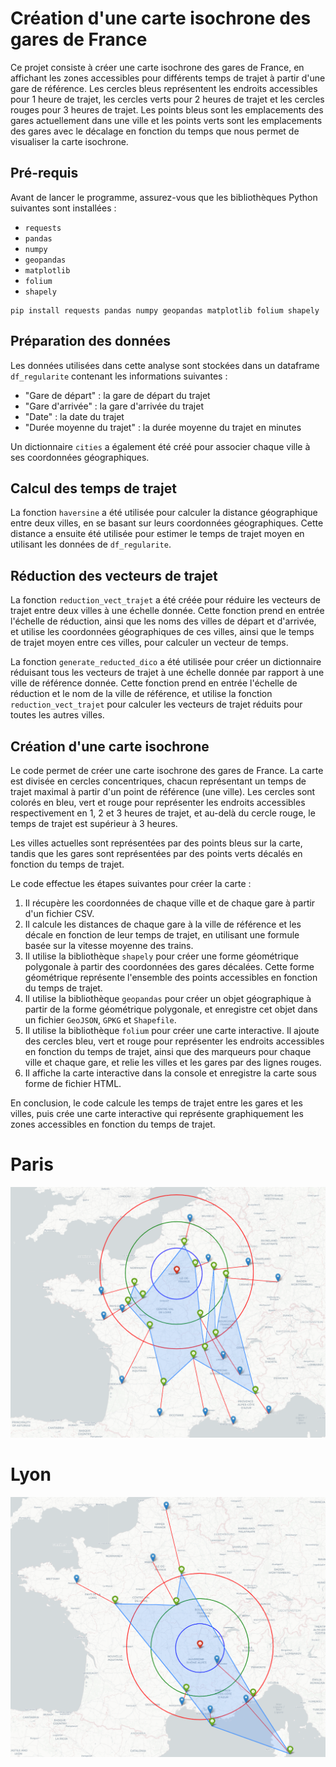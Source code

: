 # Création d'une carte isochrone des gares de France
Ce projet consiste à créer une carte isochrone des gares de France, en affichant les zones accessibles pour différents temps de trajet à partir d'une gare de référence. Les cercles bleus représentent les endroits accessibles pour 1 heure de trajet, les cercles verts pour 2 heures de trajet et les cercles rouges pour 3 heures de trajet. Les points bleus sont les emplacements des gares actuellement dans une ville et les points verts sont les emplacements des gares avec le décalage en fonction du temps que nous permet de visualiser la carte isochrone.

## Pré-requis
Avant de lancer le programme, assurez-vous que les bibliothèques Python suivantes sont installées :

- `requests`
- `pandas`
- `numpy`
- `geopandas`
- `matplotlib`
- `folium`
- `shapely`

```Shell
pip install requests pandas numpy geopandas matplotlib folium shapely
```

## Préparation des données

Les données utilisées dans cette analyse sont stockées dans un dataframe `df_regularite` contenant les informations suivantes :

- "Gare de départ" : la gare de départ du trajet
- "Gare d'arrivée" : la gare d'arrivée du trajet
- "Date" : la date du trajet
- "Durée moyenne du trajet" : la durée moyenne du trajet en minutes

Un dictionnaire `cities` a également été créé pour associer chaque ville à ses coordonnées géographiques.

## Calcul des temps de trajet

La fonction `haversine` a été utilisée pour calculer la distance géographique entre deux villes, en se basant sur leurs coordonnées géographiques. Cette distance a ensuite été utilisée pour estimer le temps de trajet moyen en utilisant les données de `df_regularite`.

## Réduction des vecteurs de trajet

La fonction `reduction_vect_trajet` a été créée pour réduire les vecteurs de trajet entre deux villes à une échelle donnée. Cette fonction prend en entrée l'échelle de réduction, ainsi que les noms des villes de départ et d'arrivée, et utilise les coordonnées géographiques de ces villes, ainsi que le temps de trajet moyen entre ces villes, pour calculer un vecteur de temps.

La fonction `generate_reducted_dico` a été utilisée pour créer un dictionnaire réduisant tous les vecteurs de trajet à une échelle donnée par rapport à une ville de référence donnée. Cette fonction prend en entrée l'échelle de réduction et le nom de la ville de référence, et utilise la fonction `reduction_vect_trajet` pour calculer les vecteurs de trajet réduits pour toutes les autres villes.

## Création d'une carte isochrone


Le code permet de créer une carte isochrone des gares de France. La carte est divisée en cercles concentriques, chacun représentant un temps de trajet maximal à partir d'un point de référence (une ville). Les cercles sont colorés en bleu, vert et rouge pour représenter les endroits accessibles respectivement en 1, 2 et 3 heures de trajet, et au-delà du cercle rouge, le temps de trajet est supérieur à 3 heures.

Les villes actuelles sont représentées par des points bleus sur la carte, tandis que les gares sont représentées par des points verts décalés en fonction du temps de trajet.

Le code effectue les étapes suivantes pour créer la carte :

1. Il récupère les coordonnées de chaque ville et de chaque gare à partir d'un fichier CSV.
2. Il calcule les distances de chaque gare à la ville de référence et les décale en fonction de leur temps de trajet, en utilisant une formule basée sur la vitesse moyenne des trains.
3. Il utilise la bibliothèque `shapely` pour créer une forme géométrique polygonale à partir des coordonnées des gares décalées. Cette forme géométrique représente l'ensemble des points accessibles en fonction du temps de trajet.
4. Il utilise la bibliothèque `geopandas` pour créer un objet géographique à partir de la forme géométrique polygonale, et enregistre cet objet dans un fichier `GeoJSON`, `GPKG` et `Shapefile`.
5. Il utilise la bibliothèque `folium` pour créer une carte interactive. Il ajoute des cercles bleu, vert et rouge pour représenter les endroits accessibles en fonction du temps de trajet, ainsi que des marqueurs pour chaque ville et chaque gare, et relie les villes et les gares par des lignes rouges.
6. Il affiche la carte interactive dans la console et enregistre la carte sous forme de fichier HTML.

En conclusion, le code calcule les temps de trajet entre les gares et les villes, puis crée une carte interactive qui représente graphiquement les zones accessibles en fonction du temps de trajet.
# Paris
![](img.png)
# Lyon
![](img_1.png)
